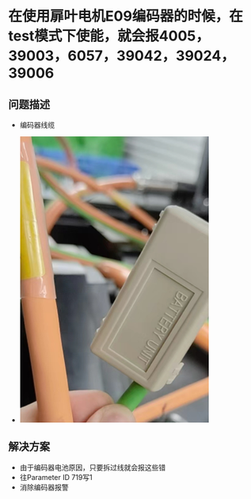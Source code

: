 # 在使用扉叶电机E09编码器的时候，在test模式下使能，就会报4005，39003，6057，39042，39024，39006

## 问题描述
- 编码器线缆

- ![](FILES/019使用扉叶电机E09编码器报错/image-20221201103307678.png)



## 解决方案
- 由于编码器电池原因，只要拆过线就会报这些错
- 往Parameter ID 719写1
- 消除编码器报警